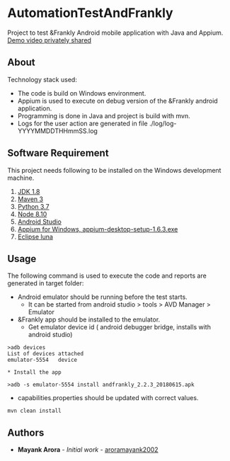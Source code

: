 # AutomationTestAndFrankly

Project to test &Frankly Android mobile application with Java and Appium.
[Demo video privately shared](https://youtu.be/9y4dPIGJ52I) 

## About

Technology stack used:
* The code is build on Windows environment.
* Appium is used to execute on debug version of the &Frankly android application.
* Programming is done in Java and project is build with mvn.
* Logs for the user action are generated in file ./log/log-YYYYMMDDTHHmmSS.log

## Software Requirement

This project needs following to be installed on the Windows development machine.
1. [JDK 1.8](http://www.oracle.com/technetwork/java/javase/downloads/jdk8-downloads-2133151.html)
2. [Maven 3](https://maven.apache.org/download.cgi)
3. [Python 3.7](https://www.python.org/downloads/)
4. [Node 8.10](https://nodejs.org/en/download/)
5. [Android Studio](https://developer.android.com/studio/)
6. [Appium for Windows, appium-desktop-setup-1.6.3.exe](https://github.com/appium/appium-desktop/releases/tag/v1.6.3)
7. [Eclipse luna](https://www.eclipse.org/luna/)


## Usage

The following command is used to execute the code and reports are generated in target folder:
* Android emulator should be running before the test starts. 
	* It can be started from android studio > tools > AVD Manager > Emulator 
* &Frankly app should be installed to the emulator.
	* Get emulator device id ( android debugger bridge, installs with android studio)
```
>adb devices
List of devices attached
emulator-5554   device
```
	* Install the app
```
>adb -s emulator-5554 install andfrankly_2.2.3_20180615.apk
```
* capabilities.properties should be updated with correct values.

```
mvn clean install
```


## Authors

* **Mayank Arora** - *Initial work* - [aroramayank2002](https://github.com/aroramayank2002)
